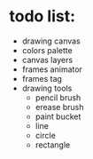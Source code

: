 # todo list:
- drawing canvas
- colors palette
- canvas layers
- frames animator
- frames tag
- drawing tools
	* pencil brush
	* erease brush
	* paint bucket
	* line
	* circle
	* rectangle
